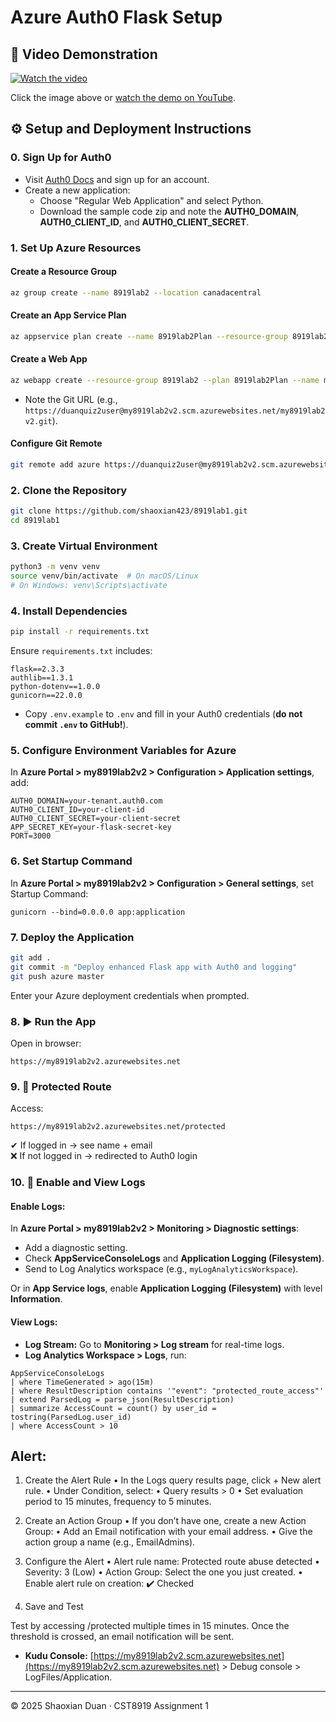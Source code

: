 
# Azure Auth0 Flask Setup

## 🎥 Video Demonstration

[![Watch the video](https://img.youtube.com/vi/S-MBQgTe8c8/hqdefault.jpg)](https://www.youtube.com/watch?v=B4SgXNXt4tg)

Click the image above or [watch the demo on YouTube](https://www.youtube.com/watch?v=B4SgXNXt4tg).

## ⚙️ Setup and Deployment Instructions

### 0. Sign Up for Auth0

- Visit [Auth0 Docs](https://auth0.com/docs) and sign up for an account.
- Create a new application:
  - Choose "Regular Web Application" and select Python.
  - Download the sample code zip and note the **AUTH0_DOMAIN**, **AUTH0_CLIENT_ID**, and **AUTH0_CLIENT_SECRET**.

### 1. Set Up Azure Resources

#### Create a Resource Group
```bash
az group create --name 8919lab2 --location canadacentral
```

#### Create an App Service Plan
```bash
az appservice plan create --name 8919lab2Plan --resource-group 8919lab2 --sku FREE --location canadacentral --is-linux
```

#### Create a Web App
```bash
az webapp create --resource-group 8919lab2 --plan 8919lab2Plan --name my8919lab2v2 --runtime "PYTHON|3.9" --deployment-local-git
```
- Note the Git URL (e.g., `https://duanquiz2user@my8919lab2v2.scm.azurewebsites.net/my8919lab2v2.git`).

#### Configure Git Remote
```bash
git remote add azure https://duanquiz2user@my8919lab2v2.scm.azurewebsites.net/my8919lab2v2.git
```

### 2. Clone the Repository
```bash
git clone https://github.com/shaoxian423/8919lab1.git
cd 8919lab1
```

### 3. Create Virtual Environment
```bash
python3 -m venv venv
source venv/bin/activate  # On macOS/Linux
# On Windows: venv\Scripts\activate
```

### 4. Install Dependencies
```bash
pip install -r requirements.txt
```
Ensure `requirements.txt` includes:
```text
flask==2.3.3
authlib==1.3.1
python-dotenv==1.0.0
gunicorn==22.0.0
```
- Copy `.env.example` to `.env` and fill in your Auth0 credentials (**do not commit `.env` to GitHub!**).

### 5. Configure Environment Variables for Azure

In **Azure Portal > my8919lab2v2 > Configuration > Application settings**, add:
```
AUTH0_DOMAIN=your-tenant.auth0.com
AUTH0_CLIENT_ID=your-client-id
AUTH0_CLIENT_SECRET=your-client-secret
APP_SECRET_KEY=your-flask-secret-key
PORT=3000
```

### 6. Set Startup Command

In **Azure Portal > my8919lab2v2 > Configuration > General settings**, set Startup Command:
```text
gunicorn --bind=0.0.0.0 app:application
```

### 7. Deploy the Application
```bash
git add .
git commit -m "Deploy enhanced Flask app with Auth0 and logging"
git push azure master
```
Enter your Azure deployment credentials when prompted.

### 8. ▶️ Run the App

Open in browser:
```
https://my8919lab2v2.azurewebsites.net
```

### 9. 🔐 Protected Route

Access:
```
https://my8919lab2v2.azurewebsites.net/protected
```
✔ If logged in → see name + email  
❌ If not logged in → redirected to Auth0 login

### 10. 📝 Enable and View Logs

#### Enable Logs:

In **Azure Portal > my8919lab2v2 > Monitoring > Diagnostic settings**:
- Add a diagnostic setting.
- Check **AppServiceConsoleLogs** and **Application Logging (Filesystem)**.
- Send to Log Analytics workspace (e.g., `myLogAnalyticsWorkspace`).

Or in **App Service logs**, enable **Application Logging (Filesystem)** with level **Information**.

#### View Logs:

- **Log Stream:** Go to **Monitoring > Log stream** for real-time logs.
- **Log Analytics Workspace > Logs**, run:
```kql
AppServiceConsoleLogs
| where TimeGenerated > ago(15m)
| where ResultDescription contains '"event": "protected_route_access"'
| extend ParsedLog = parse_json(ResultDescription)
| summarize AccessCount = count() by user_id = tostring(ParsedLog.user_id)
| where AccessCount > 10
```
## Alert:
1. Create the Alert Rule
	•	In the Logs query results page, click + New alert rule.
	•	Under Condition, select:
	•	Query results > 0
	•	Set evaluation period to 15 minutes, frequency to 5 minutes.

2. Create an Action Group
	•	If you don’t have one, create a new Action Group:
	•	Add an Email notification with your email address.
	•	Give the action group a name (e.g., EmailAdmins).

3. Configure the Alert
	•	Alert rule name: Protected route abuse detected
	•	Severity: 3 (Low)
	•	Action Group: Select the one you just created.
	•	Enable alert rule on creation: ✔️ Checked

4. Save and Test

Test by accessing /protected multiple times in 15 minutes. Once the threshold is crossed, an email notification will be sent.

- **Kudu Console:** [https://my8919lab2v2.scm.azurewebsites.net](https://my8919lab2v2.scm.azurewebsites.net) > Debug console > LogFiles/Application.

---
© 2025 Shaoxian Duan · CST8919 Assignment 1
